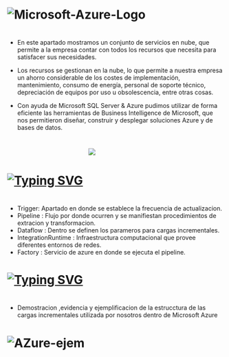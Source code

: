 #
# ![Microsoft-Azure-Logo](https://user-images.githubusercontent.com/93687273/197779086-66ce5b8a-1a4c-485a-b13a-477a195bda7f.png)
#
- En este apartado mostramos  un conjunto de servicios en nube, que permite a la empresa contar con todos los recursos que necesita para satisfacer sus necesidades.

- Los recursos se gestionan en la nube, lo que permite a nuestra empresa un ahorro considerable de los costes de implementación, mantenimiento, consumo de energía, personal de soporte técnico, depreciación de equipos por uso u obsolescencia, entre otras cosas.

- Con ayuda de Microsoft SQL Server & Azure
pudimos  utilizar de forma eficiente las herramientas de Business Intelligence de Microsoft, que nos permitieron  diseñar, construir y desplegar soluciones Azure y de bases de datos.

#                                  
                                                 ![](https://blog.oterinformatica.com/wp-content/uploads/2019/11/azure.png)
#
#
# [![Typing SVG](https://readme-typing-svg.demolab.com?font=Wallpoet&size=30&pause=10&width=455&lines=CONTENIDO)](https://git.io/typing-svg)
#
- Trigger: Apartado en donde se establece la frecuencia de actualizacion.
- Pipeline : Flujo por donde ocurren y se manifiestan procedimientos de extracion y transformacion.
- Dataflow : Dentro se definen los parameros para cargas incrementales.
- IntegrationRuntime : Infraestructura computacional que provee diferentes entornos de redes.	
- Factory : Servicio de azure en donde se ejecuta el pipeline. 
# 
# [![Typing SVG](https://readme-typing-svg.demolab.com?font=Wallpoet&size=30&pause=10&width=455&lines=MICROSOFT+AZURE)](https://git.io/typing-svg)
#
- Demostracion ,evidencia y ejemplificacion de la estrucctura de las cargas incrementales utilizada por nosotros dentro de Microsoft Azure
# 
# ![AZure-ejem](https://user-images.githubusercontent.com/93687273/197791483-4d062fb0-894c-4315-8c75-9782494d0745.png)
